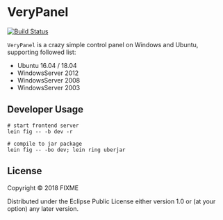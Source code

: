 # VeryPanel

[![Build Status](https://travis-ci.com/Jamlee/panel.svg?branch=master)](https://travis-ci.com/Jamlee/panel)

`VeryPanel` is a crazy simple control panel on Windows and Ubuntu, supporting followed list:

- Ubuntu 16.04 / 18.04
- WindowsServer 2012
- WindowsServer 2008 
- WindowsServer 2003

## Developer Usage

```
# start frontend server
lein fig -- -b dev -r 

# compile to jar package
lein fig -- -bo dev; lein ring uberjar

```

## License

Copyright © 2018 FIXME

Distributed under the Eclipse Public License either version 1.0 or (at
your option) any later version.
